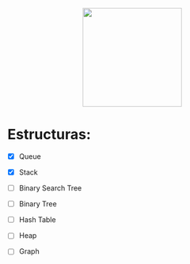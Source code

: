 <p align = "center">
  <img width="200" src="https://cdn.pixabay.com/photo/2016/03/31/21/18/paperwork-1296324_960_720.png">
</p>

# Estructuras: 
- [x] Queue
- [x] Stack
- [ ] Binary Search Tree
- [ ] Binary Tree
- [ ] Hash Table
- [ ] Heap
- [ ] Graph






